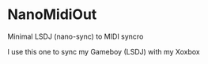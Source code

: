 # NanoMidiOut

Minimal LSDJ (nano-sync) to MIDI syncro

I use this one to sync my Gameboy (LSDJ) with my Xoxbox
